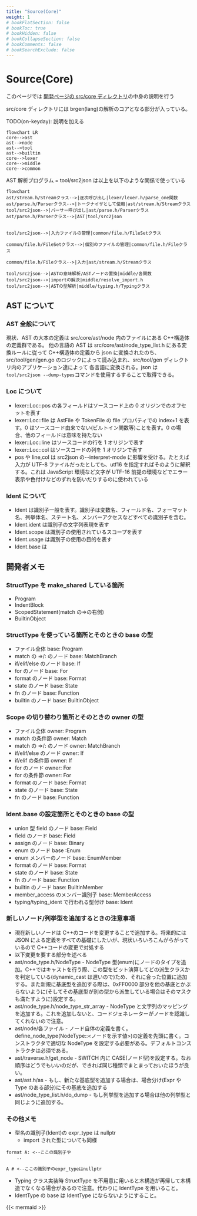 ```yaml
---
title: "Source(Core)"
weight: 1
# bookFlatSection: false
# bookToc: true
# bookHidden: false
# bookCollapseSection: false
# bookComments: false
# bookSearchExclude: false
---
```


# Source(Core)

このページでは [開発ページの src/core ディレクトリ](https://github.com/on-keyday/brgen/tree/main/src/core)の中身の説明を行う

src/core ディレクトリには brgen(lang)の解析のコアとなる部分が入っている。

TODO(on-keyday): 説明を加える

```mermaid
flowchart LR
core-->ast
ast-->node
ast-->tool
ast-->builtin
core-->lexer
core-->middle
core-->common
```

AST 解析プログラム = tool/src2json は以上を以下のような関係で使っている

```mermaid
flowchart
ast/stream.h/Streamクラス-->|逐次呼び出し|lexer/lexer.h/parse_one関数
ast/parse.h/Parserクラス-->|トークナイザとして使用|ast/stream.h/Streamクラス
tool/src2json-->|パーサー呼び出し|ast/parse.h/Parserクラス
ast/parse.h/Parserクラス-->|AST|tool/src2json


tool/src2json-->|入力ファイルの管理|common/file.h/FileSetクラス

common/file.h/FileSetクラス-->|個別のファイルの管理|common/file.h/Fileクラス

common/file.h/Fileクラス-->|入力|ast/stream.h/Streamクラス

tool/src2json-->|ASTの意味解析/ASTノードの置換|middle/各関数
tool/src2json-->|importの解決|middle/resolve_import.h
tool/src2json-->|ASTの型解析|middle/typing.h/Typingクラス

```

## AST について

### AST 全般について

現状、AST の大本の定義は src/core/ast/node 内のファイルにある C++構造体の定義群である。
他の言語の AST は src/core/ast/node_type_list.h にある変換ルールに従って C++構造体の定義から json に変換されたのち、
src/tool/gen/gen.go のロジックによって読み込まれ、src/tool/gen ディレクトリ内のアプリケーション達によって
各言語に変換される。json は`tool/src2json --dump-types`コマンドを使用するすることで取得できる。

### Loc について

- lexer::Loc::pos の各フィールドはソースコード上の 0 オリジンでのオフセットを表す
- lexer::Loc::file は AstFile や TokenFile の file プロパティでの index+1 を表す。0 はソースコード由来でない(ビルトイン関数等)ことを表す。0 の場合、他のフィールドは意味を持たない
- lexer::Loc::line はソースコードの行を 1 オリジンで表す
- lexer::Loc::col はソースコードの列を 1 オリジンで表す
- pos や line,col は src2json の--interpret-mode に影響を受ける。たとえば入力が UTF-8 ファイルだったとしても、utf16 を指定すればそのように解釈する。これは JavaScript 環境など文字が UTF-16 前提の環境などでエラー表示や色付けなどのずれを防いだりするのに使われている

### Ident について

- Ident は識別子一般を表す。識別子は変数名、フィールド名、フォーマット名、列挙体名、ステート名、メンバーアクセスなどすべての識別子を含む。
- Ident.ident は識別子の文字列表現を表す
- Ident.scope は識別子の使用されているスコープを表す
- Ident.usage は識別子の使用の目的を表す
- Ident.base は

## 開発者メモ

### StructType を make_shared している箇所

- Program
- IndentBlock
- ScopedStatement(match の=>の右側)
- BuiltinObject

### StructType を使っている箇所とそのときの base の型

- ファイル全体 base: Program
- match の =>/: のノード base: MatchBranch
- if/elif/else のノード base: If
- for のノード base: For
- format のノード base: Format
- state のノード base: State
- fn のノード base: Function
- builtin のノード base: BuiltinObject

### Scope の切り替わり箇所とそのときの owner の型

- ファイル全体 owner: Program
- match の条件節 owner: Match
- match の =>/: のノード owner: MatchBranch
- if/elif/else のノード owner: If
- if/elif の条件節 owner: If
- for のノード owner: For
- for の条件節 owner: For
- format のノード base: Format
- state のノード base: State
- fn のノード base: Function

### Ident.base の設定箇所とそのときの base の型

- union 型 field のノード base: Field
- field のノード base: Field
- assign のノード base: Binary
- enum のノード base :Enum
- enum メンバーのノード base: EnumMember
- format のノード base: Format
- state のノード base: State
- fn のノード base: Function
- builtin のノード base: BuiltinMember
- member_access のメンバー識別子 base: MemberAccess
- typing/typing_ident で行われる型付け base: Ident

### 新しいノード/列挙型を追加するときの注意事項

- 現在新しいノードは C++のコードを変更することで追加する。将来的には JSON による定義をすべての基礎にしたいが、現状いろいろこんがらがっているので C++コードの変更で対処する
- 以下変更を要する部分を述べる
- ast/node_type.h/NodeType - NodeType 型(enum)にノードのタイプを追加。C++ではキャストを行う際、この型をビット演算してどの派生クラスかを判定している(dynamic_cast は遅いので)ため、それに合った位置に追加する。また新規に基底型を追加する際は、0xFF0000 部分を他の基底とかぶらないように(そしてその基底型が別の型から派生している場合はそのマスクも満たすように)設定する。
- ast/node_type.h/node_type_str_array - NodeType と文字列のマッピングを追加する。これを追加しないと、コードジェネレーターがノードを認識してくれないので注意。
- ast/node/各ファイル - ノード自体の定義を書く。define_node_type(NodeType::<ノードを示す値>)の定義を先頭に書く。コンストラクタで適切な NodeType を設定する必要がある。デフォルトコンストラクタは必須である。
- ast/traverse.h/get_node - SWITCH 内に CASE(ノード型)を設定する。なお順序はどうでもいいのだが、できれば同じ種類でまとまっておいたほうが良い。
- ast/ast.h/as - もし、新たな基底型を追加する場合は、場合分け(Expr や Type のある部分)にその基底を追加する
- ast/node_type_list.h/do_dump - もし列挙型を追加する場合は他の列挙型と同じように追加する。

### その他メモ

- 型名の識別子(Ident)の expr_type は nullptr
  - import された型についても同様

```brgen
format A: <--ここの識別子や
    ..

A # <--ここの識別子のexpr_typeはnullptr
```

- Typing クラス実装時 StructType を不用意に用いると木構造が再帰して木構造でなくなる場合があるので注意。代わりに IdentType を用いること。
- IdentType の base は IdentType にならないようにすること。

{{< mermaid >}}
